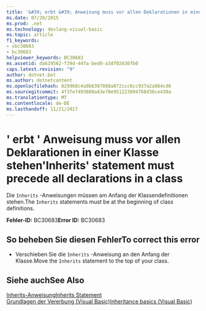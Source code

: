 ```yaml
---
title: '&#39; erbt &#39; Anweisung muss vor allen Deklarationen in einer Klasse stehen'
ms.date: 07/20/2015
ms.prod: .net
ms.technology: devlang-visual-basic
ms.topic: article
f1_keywords:
- vbc30683
- bc30683
helpviewer_keywords: BC30683
ms.assetid: da619562-f39d-44fa-bed0-a3df02636fb0
caps.latest.revision: "9"
author: dotnet-bot
ms.author: dotnetcontent
ms.openlocfilehash: 029968c4a9b6307088a072ccc6cc937a2a984cd6
ms.sourcegitcommit: 4f3fef493080a43e70e951223894768d36ce430a
ms.translationtype: MT
ms.contentlocale: de-DE
ms.lasthandoff: 11/21/2017
---
```

# <a name="39inherits39-statement-must-precede-all-declarations-in-a-class"></a><span data-ttu-id="b7ab5-102">&#39; erbt &#39; Anweisung muss vor allen Deklarationen in einer Klasse stehen</span><span class="sxs-lookup"><span data-stu-id="b7ab5-102">&#39;Inherits&#39; statement must precede all declarations in a class</span></span>
<span data-ttu-id="b7ab5-103">Die `Inherits` -Anweisungen müssen am Anfang der Klassendefinitionen stehen.</span><span class="sxs-lookup"><span data-stu-id="b7ab5-103">The `Inherits` statements must be at the beginning of class definitions.</span></span>  
  
 <span data-ttu-id="b7ab5-104">**Fehler-ID:** BC30683</span><span class="sxs-lookup"><span data-stu-id="b7ab5-104">**Error ID:** BC30683</span></span>  
  
## <a name="to-correct-this-error"></a><span data-ttu-id="b7ab5-105">So beheben Sie diesen Fehler</span><span class="sxs-lookup"><span data-stu-id="b7ab5-105">To correct this error</span></span>  
  
-   <span data-ttu-id="b7ab5-106">Verschieben Sie die `Inherits` -Anweisung an den Anfang der Klasse.</span><span class="sxs-lookup"><span data-stu-id="b7ab5-106">Move the `Inherits` statement to the top of your class.</span></span>  
  
## <a name="see-also"></a><span data-ttu-id="b7ab5-107">Siehe auch</span><span class="sxs-lookup"><span data-stu-id="b7ab5-107">See Also</span></span>  
 [<span data-ttu-id="b7ab5-108">Inherits-Anweisung</span><span class="sxs-lookup"><span data-stu-id="b7ab5-108">Inherits Statement</span></span>](../../visual-basic/language-reference/statements/inherits-statement.md)  
 [<span data-ttu-id="b7ab5-109">Grundlagen der Vererbung (Visual Basic)</span><span class="sxs-lookup"><span data-stu-id="b7ab5-109">Inheritance basics (Visual Basic)</span></span>](~/docs/visual-basic/programming-guide/language-features/objects-and-classes/inheritance-basics.md)
